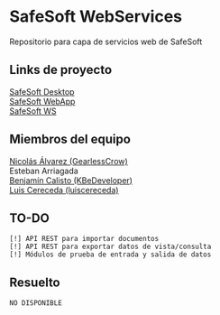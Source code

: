 # SafeSoft WebServices

Repositorio para capa de servicios web de SafeSoft

## Links de proyecto

[SafeSoft Desktop](https://github.com/KBeDeveloper/SafeSoft-Desktop)
<br>
[SafeSoft WebApp](https://github.com/KBeDeveloper/SafeSoft-WebApp)
<br>
[SafeSoft WS](https://github.com/KBeDeveloper/SafeSoft-WebServices)

## Miembros del equipo

[Nicolás Álvarez (GearlessCrow)](https://github.com/GearlessCrow)
<br>
Esteban Arriagada
<br>
[Benjamín Calisto (KBeDeveloper)](https://github.com/KBeDeveloper)
<br>
[Luis Cereceda (luiscereceda)](https://github.com/luiscereceda)

## TO-DO

    [!] API REST para importar documentos
    [!] API REST para exportar datos de vista/consulta
    [!] Módulos de prueba de entrada y salida de datos

## Resuelto

    NO DISPONIBLE